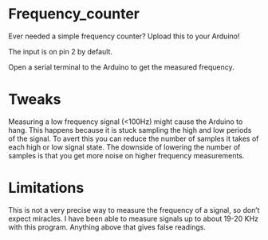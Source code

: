 Frequency_counter
=================

Ever needed a simple frequency counter? Upload this to your Arduino!

The input is on pin 2 by default.

Open a serial terminal to the Arduino to get the measured frequency.

Tweaks
=================
Measuring a low frequency signal (<100Hz) might cause the Arduino to hang. This happens because it is stuck sampling
the high and low periods of the signal. To avert this you can reduce the number of samples it takes of each high or low signal state.
The downside of lowering the number of samples is that you get more noise on higher frequency measurements.

Limitations
=================
This is not a very precise way to measure the frequency of a signal, so don’t expect miracles.
I have been able to measure signals up to about 19-20 KHz with this program. Anything above that gives false readings.